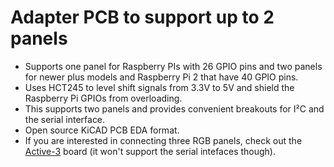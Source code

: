 Adapter PCB to support up to 2 panels
======================================

   * Supports one panel for Raspberry PIs with 26 GPIO pins and two
     panels for newer plus models and Raspberry Pi 2 that have 40 GPIO pins.
   * Uses HCT245 to level shift signals from 3.3V to 5V and shield
     the Raspberry Pi GPIOs from overloading.
   * This supports two panels and provides convenient breakouts
     for I²C and the serial interface.
   * Open source KiCAD PCB EDA format.
   * If you are interested in connecting three RGB panels, check out the
     [Active-3](../active-3/) board (it won't support the serial intefaces
     though).

